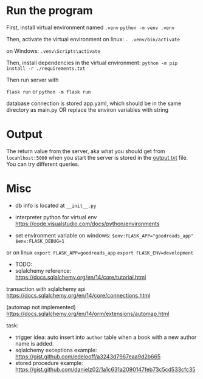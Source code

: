 # Run the program

First, install virtual environment named `.venv` 
`python -m venv .venv`

Then, activate the virtual environment
on linux:
`. .venv/bin/activate`

on Windows:
`.venv\Scripts\activate`

Then, install dependencies in the virtual environment:
`python -m pip install -r ./requirements.txt`

Then run server with

`flask run`
or
`python -m flask run`

database connection is stored app.yaml, which should be in the same directory as main.py
OR
replace the environ variables with string
# Output

The return value from the server, aka what you should get from `locahlhost:5000` when you start the server is stored in the [output.txt](output.txt) file. You can try different queries.

# Misc
* db info is located at `__init__.py`

* interpreter python for virtual env
https://code.visualstudio.com/docs/python/environments

* set environment variable on windows:
`$env:FLASK_APP="goodreads_app"`
`$env:FLASK_DEBUG=1`

or on linux
`export FLASK_APP=goodreads_app`
`export FLASK_ENV=development`

* TODO:
* sqlalchemy reference:
https://docs.sqlalchemy.org/en/14/core/tutorial.html

transaction with sqlalchemy api
https://docs.sqlalchemy.org/en/14/core/connections.html

(automap not implemented)
https://docs.sqlalchemy.org/en/14/orm/extensions/automap.html

task: 
* trigger idea: auto insert into `author` table when a book with a new author name is added.
* sqlalchemy exceptions example:
https://gist.github.com/edelooff/a3243d7967eaa9d2b665
* stored procedure example:
https://gist.github.com/danielz02/1a1c631a2090147feb73c5cd533cfc35



